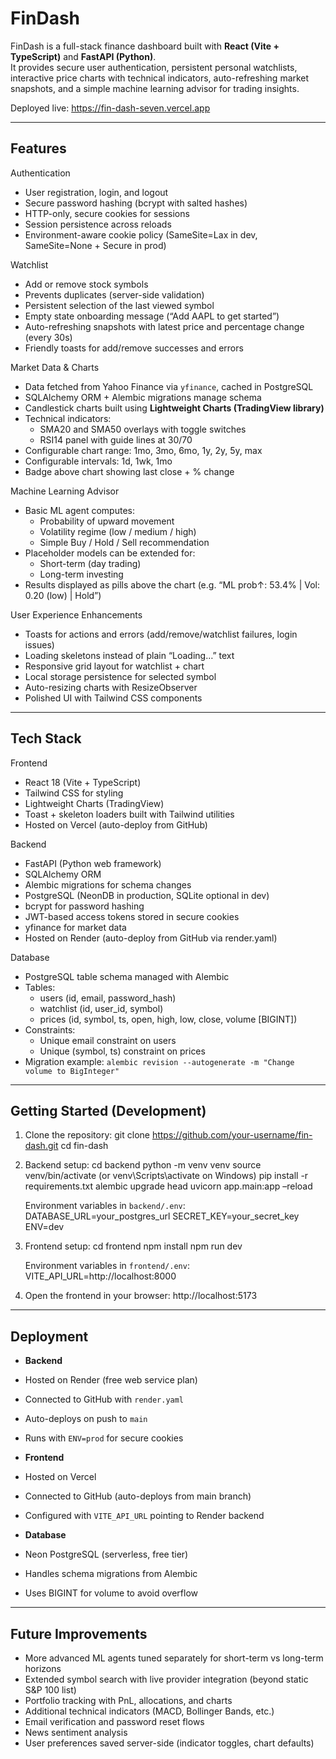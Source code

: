FinDash
=======

FinDash is a full-stack finance dashboard built with **React (Vite + TypeScript)** and **FastAPI (Python)**.  
It provides secure user authentication, persistent personal watchlists, interactive price charts with technical indicators,
auto-refreshing market snapshots, and a simple machine learning advisor for trading insights.  

Deployed live: https://fin-dash-seven.vercel.app  

-------------------------------------------------

Features
--------

Authentication
- User registration, login, and logout
- Secure password hashing (bcrypt with salted hashes)
- HTTP-only, secure cookies for sessions
- Session persistence across reloads
- Environment-aware cookie policy (SameSite=Lax in dev, SameSite=None + Secure in prod)

Watchlist
- Add or remove stock symbols
- Prevents duplicates (server-side validation)
- Persistent selection of the last viewed symbol
- Empty state onboarding message (“Add AAPL to get started”)
- Auto-refreshing snapshots with latest price and percentage change (every 30s)
- Friendly toasts for add/remove successes and errors

Market Data & Charts
- Data fetched from Yahoo Finance via `yfinance`, cached in PostgreSQL
- SQLAlchemy ORM + Alembic migrations manage schema
- Candlestick charts built using **Lightweight Charts (TradingView library)**
- Technical indicators:
  - SMA20 and SMA50 overlays with toggle switches
  - RSI14 panel with guide lines at 30/70
- Configurable chart range: 1mo, 3mo, 6mo, 1y, 2y, 5y, max
- Configurable intervals: 1d, 1wk, 1mo
- Badge above chart showing last close + % change

Machine Learning Advisor
- Basic ML agent computes:
  - Probability of upward movement
  - Volatility regime (low / medium / high)
  - Simple Buy / Hold / Sell recommendation
- Placeholder models can be extended for:
  - Short-term (day trading)
  - Long-term investing
- Results displayed as pills above the chart (e.g. “ML prob↑: 53.4% | Vol: 0.20 (low) | Hold”)

User Experience Enhancements
- Toasts for actions and errors (add/remove/watchlist failures, login issues)
- Loading skeletons instead of plain “Loading…” text
- Responsive grid layout for watchlist + chart
- Local storage persistence for selected symbol
- Auto-resizing charts with ResizeObserver
- Polished UI with Tailwind CSS components

-------------------------------------------

Tech Stack
----------

Frontend
- React 18 (Vite + TypeScript)
- Tailwind CSS for styling
- Lightweight Charts (TradingView)
- Toast + skeleton loaders built with Tailwind utilities
- Hosted on Vercel (auto-deploy from GitHub)

Backend
- FastAPI (Python web framework)
- SQLAlchemy ORM
- Alembic migrations for schema changes
- PostgreSQL (NeonDB in production, SQLite optional in dev)
- bcrypt for password hashing
- JWT-based access tokens stored in secure cookies
- yfinance for market data
- Hosted on Render (auto-deploy from GitHub via render.yaml)

Database
- PostgreSQL table schema managed with Alembic
- Tables:
  - users (id, email, password_hash)
  - watchlist (id, user_id, symbol)
  - prices (id, symbol, ts, open, high, low, close, volume [BIGINT])
- Constraints:
  - Unique email constraint on users
  - Unique (symbol, ts) constraint on prices
- Migration example: `alembic revision --autogenerate -m "Change volume to BigInteger"`

-----------------------------------------------------------------------------------------

Getting Started (Development)
-----------------------------

1. Clone the repository:
    git clone https://github.com/your-username/fin-dash.git
    cd fin-dash

2. Backend setup:
    cd backend
    python -m venv venv
    source venv/bin/activate   (or venv\Scripts\activate on Windows)
    pip install -r requirements.txt
    alembic upgrade head
    uvicorn app.main:app –reload

    Environment variables in `backend/.env`:
        DATABASE_URL=your_postgres_url
        SECRET_KEY=your_secret_key
        ENV=dev

3. Frontend setup:
    cd frontend
    npm install
    npm run dev

    Environment variables in `frontend/.env`:
        VITE_API_URL=http://localhost:8000
    
4. Open the frontend in your browser:
http://localhost:5173

----------------------

Deployment
----------

- **Backend**
- Hosted on Render (free web service plan)
- Connected to GitHub with `render.yaml`
- Auto-deploys on push to `main`
- Runs with `ENV=prod` for secure cookies

- **Frontend**
- Hosted on Vercel
- Connected to GitHub (auto-deploys from main branch)
- Configured with `VITE_API_URL` pointing to Render backend

- **Database**
- Neon PostgreSQL (serverless, free tier)
- Handles schema migrations from Alembic
- Uses BIGINT for volume to avoid overflow

--------------------------

Future Improvements
-------------------

- More advanced ML agents tuned separately for short-term vs long-term horizons
- Extended symbol search with live provider integration (beyond static S&P 100 list)
- Portfolio tracking with PnL, allocations, and charts
- Additional technical indicators (MACD, Bollinger Bands, etc.)
- Email verification and password reset flows
- News sentiment analysis
- User preferences saved server-side (indicator toggles, chart defaults)
